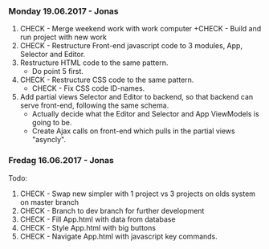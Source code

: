 ### Monday 19.06.2017 - Jonas

1. CHECK - Merge weekend work with work computer 
	+CHECK - Build and run project with new work
2. CHECK - Restructure Front-end javascript code to 3 modules, App, Selector and Editor.
3. Restructure HTML code to the same pattern.
	+ Do point 5 first.
4. CHECK - Restructure CSS code to the same pattern.
	+ CHECK - Fix CSS code ID-names.
5. Add partial views Selector and Editor to backend, so that backend can serve front-end, following the same schema.
	+ Actually decide what the Editor and Selector and App ViewModels is going to be.
	+ Create Ajax calls on front-end which pulls in the partial views "asyncly".

### Fredag 16.06.2017 - Jonas 

Todo:
1. CHECK - Swap new simpler with 1 project vs 3 projects on olds system on master branch
2. CHECK - Branch to dev branch for further development 
3. CHECK - Fill App.html with data from database 
4. CHECK - Style App.html with big buttons
5. CHECK - Navigate App.html with javascript key commands.